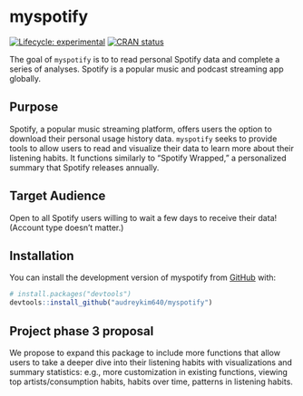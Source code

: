 
<!-- README.md is generated from README.Rmd. Please edit that file -->

# myspotify

<!-- badges: start -->

[![Lifecycle:
experimental](https://img.shields.io/badge/lifecycle-experimental-orange.svg)](https://lifecycle.r-lib.org/articles/stages.html#experimental)
[![CRAN
status](https://www.r-pkg.org/badges/version/myspotify)](https://CRAN.R-project.org/package=myspotify)
<!-- badges: end -->

The goal of `myspotify` is to to read personal Spotify data and complete
a series of analyses. Spotify is a popular music and podcast streaming
app globally.

## Purpose

Spotify, a popular music streaming platform, offers users the option to
download their personal usage history data. `myspotify` seeks to provide
tools to allow users to read and visualize their data to learn more
about their listening habits. It functions similarly to “Spotify
Wrapped,” a personalized summary that Spotify releases annually.

## Target Audience

Open to all Spotify users willing to wait a few days to receive their
data! (Account type doesn’t matter.)

## Installation

You can install the development version of myspotify from
[GitHub](https://github.com/) with:

``` r
# install.packages("devtools")
devtools::install_github("audreykim640/myspotify")
```

## Project phase 3 proposal

We propose to expand this package to include more functions that allow
users to take a deeper dive into their listening habits with
visualizations and summary statistics: e.g., more customization in
existing functions, viewing top artists/consumption habits, habits over
time, patterns in listening habits.
